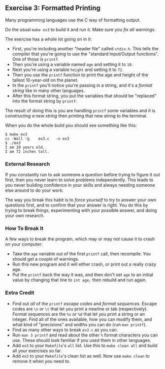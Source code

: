 ## Exercise 3: Formatted Printing

Many programming languages use the C way of formatting output.

Do the usual `make ex3` to build it and run it. Make sure you _fix all
warnings_.

The exercise has a whole lot going on in it:

* First, you're including another "header file" called `stdio.h`. This tells
the compiler that you're going to use the "standard Input/Output functions".
One of those is `printf`.
* Then you're using a variable named `age` and setting it to `10`.
* Next you're using a variable `height` and setting it to `72`.
* Then you use the `printf` function to print the age and height of the tallest
10-year-old on the planet.
* In the `printf` you'll notice you're passing in a string, and it's a _format
string_ like in many other languages.
* After this format string, you put the variables that should be "replaced"
into the format string by `printf`.

The result of doing this is you are handling `printf` some variables and it is
_constructing a new string_ then printing that new string to the terminal.

When you do the whole build you should see something like this:

    $ make ex3
    cc -Wall -g    ex3.c   -o ex3
    $ ./ex3
    I am 10 years old.
    I am 72 inches tall.

### External Research

If you constantly run to ask someone a question before trying to figure it out
first, then you never learn to solve problems independently. This leads to you
never building confidence in your skills and always needing someone else around
to do your work.

The way you break this habit is to _force yourself_ to try to answer your own
questions first, and to confirm that your answer is right. You do this by
trying to break things, experimenting with your possible answer, and doing your
own research.

### How To Break It

A few ways to break the program, which may or may not cause it to crash on your
computer:

* Take the `age` variable out of the first `printf` call, then recompile. You
should get a couple of warnings.
* Run this new program and it will either crash, or print out a really crazy
age.
* Put the `printf` back the way it was, and then don't set `age` to an initial
value by changing that line to `int age;` then rebuild and run again.

### Extra Credit

* Find out _all_ of the `printf` _escape codes_ and _format sequences_. Escape
codes are `\n` or `\t` that let you print a newline or tab (respectively).
Format sequences are the `%s` or `%d` that let you print a string or an integer.
Find all of the ones available, how you can modify them, and what kind of
"precisions" and widths you can do (run `man printf`).
* Find as many other ways to break `ex3.c` as you can.
* Run `man 3 printf` and read about the other `%` format characters you can use.
These should look familiar if you used them in other languages.
* Add `ex3` to your `Makefile`'s `all` list. Use this to `make clean all` and
build all your exercises so far.
* Add `ex3` to your `Makefile`'s clean list as well. Now use `make clean` to
remove it when you need to.
